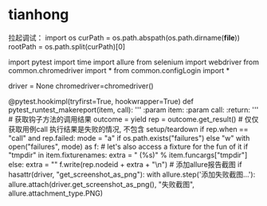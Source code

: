 # tianhong



拉起调试：
import os
curPath = os.path.abspath(os.path.dirname(__file__))
rootPath = os.path.split(curPath)[0]

import pytest
import time
import allure
from selenium import webdriver
from common.chromedriver import *
from common.configLogin import *

driver = None
chromedriver=chromedriver()


@pytest.hookimpl(tryfirst=True, hookwrapper=True)
def pytest_runtest_makereport(item, call):
    '''
    :param item:
    :param call:
    :return:
    '''
    # 获取钩子方法的调用结果
    outcome = yield
    rep = outcome.get_result()
    # 仅仅获取用例call 执行结果是失败的情况, 不包含 setup/teardown
    if rep.when == "call" and rep.failed:
        mode = "a" if os.path.exists("failures") else "w"
        with open("failures", mode) as f:
            # let's also access a fixture for the fun of it
            if "tmpdir" in item.fixturenames:
                extra = " (%s)" % item.funcargs["tmpdir"]
            else:
                extra = ""
            f.write(rep.nodeid + extra + "\n")
        # 添加allure报告截图
        if hasattr(driver, "get_screenshot_as_png"):
            with allure.step('添加失败截图...'):
                allure.attach(driver.get_screenshot_as_png(), "失败截图", allure.attachment_type.PNG)


